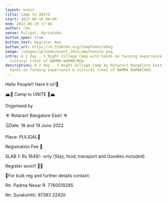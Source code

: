 ```yaml
---
layout: event
title: Camp to UNITE
start: 2022-06-18 08:00
end: 2022-06-19 17:00
author: rbe
venue: Puligal, Karnataka
button_open: true
button_text: Register Now
button_url: https://e.3190rbe.org/CampToUniteReg
image: /images/uploads/event_2021camptounite.png
intro: A 2 day - 1 Night Village Camp with hands on farming experience &
  cultural treat of NAMMA KARNATAKA.
description: A 2 day - 1 Night Village Camp by Rotaract Bangalore East, with
  hands on farming experience & cultural treat of NAMMA KARNATAKA.
---
```

Hello People!! Here it is!!🥳

🏔️🌄 Camp to UNITE 🌄🏔️



Organised by 

☀️ Rotaract Bangalore East! ☀️ 



🗓️Date: 18 and 19 June 2022

Place: PULIGAL📍



Registration Fee 💸

SLAB 1: Rs 1649/- only (Stay, food, transport and Goodies included)

Register soon!! 🤩🥳



📝For bulk reg and further details contact:

Rtr. Padma Nesar R: 7760019285

Rtr. Surakshith: 97383 22420